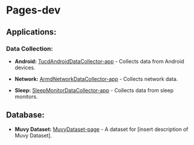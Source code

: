 # Pages-dev

  

## Applications:

### Data Collection:

* **Android:** [TucdAndroidDataCollector-app](http://swperfi-project.github.io/Pages-dev/TucdAndroidDataCollector-app/) - Collects data from Android devices.

* **Network:** [ArmdNetworkDataCollector-app](http://swperfi-project.github.io/Pages-dev/ArmdNetworkDataCollector-app/) - Collects network data.

* **Sleep:** [SleepMonitorDataCollector-app](https://swperfi-project.github.io/Pages-dev/SleepMonitorDataCollector-app/) - Collects data from sleep monitors.

  

## Database:

* **Muvy Dataset:** [MuvyDataset-page](https://swperfi-project.github.io/Pages-dev/MuvyDataset-page/) - A dataset for [insert description of Muvy Dataset].
